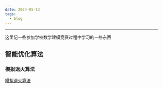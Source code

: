 ```yaml
---
date: 2024-05-13
tags:
  - blog
---
```

***

这里记一些参加学校数学建模竞赛过程中学习的一些东西

<!-- more -->

## 智能优化算法

### 模拟退火算法

[模拟退火算法](https://modelwiki.cn/wiki/c5e7712b-c9c9-4f60-8cca-5ee7bc96b87e)